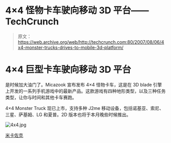 # 4×4 怪物卡车驶向移动 3D 平台——TechCrunch

> 原文：<https://web.archive.org/web/http://techcrunch.com:80/2007/08/06/4x4-monster-trucks-drives-to-mobile-3d-platform/>

# 4×4 巨型卡车驶向移动 3D 平台

是时候加大油门了。Micazook 宣布发布 4×4 怪物卡车，这是在 3D blade 引擎上开发的一系列手机游戏中的最新产品。这款游戏有四种地形类型，以及三种任务类型，让你与时间和其他卡车赛跑。

4×4 Monster Truck 现已上市，支持多种 J2me 移动设备，包括诺基亚、索尼、三星、萨基姆、LG 和夏普。2D 版本也将于本月晚些时候推出。

![4x4.jpg](img/bb9497013f8aff6fa564675ec3cfc4cd.png)

[米卡佐克](https://web.archive.org/web/20210116060319/http://www.micazook.com/)